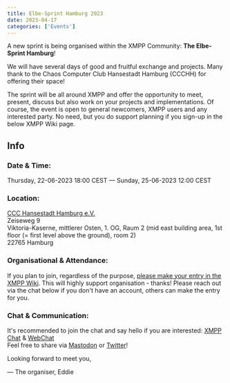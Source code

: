 ```yaml
---
title: Elbe-Sprint Hamburg 2023
date: 2023-04-17
categories: ['Events']
---
```


A new sprint is being organised within the XMPP Community: **The Elbe-Sprint Hamburg**!

We will have several days of good and fruitful exchange and projects. Many thank to the Chaos Computer Club Hansestadt Hamburg 
(CCCHH) for offering their space!

The sprint will be all around XMPP and offer the opportunity to meet, present, discuss but also work on your projects and implementations.
Of course, the event is open to general newcomers, XMPP users and any interested party. No need, but you do support planning if you sign-up
in the below XMPP Wiki page.

## Info
### Date & Time:  
Thursday, 22-06-2023 18:00 CEST — Sunday, 25-06-2023 12:00 CEST
### Location:  
[CCC Hansestadt Hamburg e.V.](https://www.hamburg.ccc.de/#wegbeschreibung)   
Zeiseweg 9   
Viktoria-Kaserne, mittlerer Osten, 1. OG, Raum 2 (mid east building area, 1st floor (= first level above the ground), room 2)   
22765 Hamburg  
### Organisational & Attendance:  
If you plan to join, regardless of the purpose, [please make your entry in the XMPP Wiki](https://wiki.xmpp.org/web/Sprints/2023-06_Elbe-Sprint_Hamburg).
This will highly support organisation - thanks! Please reach out via the chat below if you don't have an account, others can make the entry for you.
### Chat & Communication:  
It's recommended to join the chat and say hello if you are interested: [XMPP Chat](xmpp:sprints@joinjabber.org?join) & [WebChat](https://chat.joinjabber.org/#/guest?join=sprints)  
Feel free to share via [Mastodon](https://fosstodon.org/explore) or [Twitter](https://twitter.com/xmpp)!

Looking forward to meet you,
 
— The organiser, Eddie
